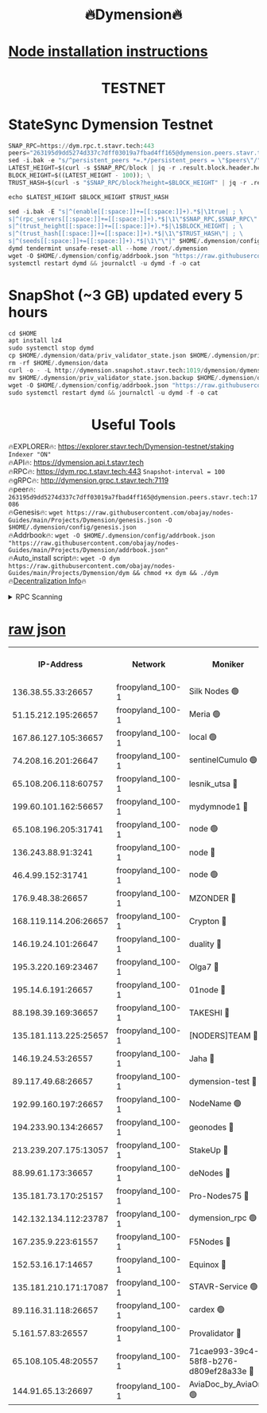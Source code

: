 <h1 align="center"> 🔥Dymension🔥</h1>

[Node installation instructions](https://github.com/obajay/nodes-Guides/tree/main/Projects/Dymension)
=

<h1 align="center"> TESTNET</h1>

# StateSync Dymension Testnet
```python
SNAP_RPC=https://dym.rpc.t.stavr.tech:443
peers="263195d9dd5274d337c7dff03019a7fbad4ff165@dymension.peers.stavr.tech:17086"
sed -i.bak -e "s/^persistent_peers *=.*/persistent_peers = \"$peers\"/" $HOME/.dymension/config/config.toml
LATEST_HEIGHT=$(curl -s $SNAP_RPC/block | jq -r .result.block.header.height); \
BLOCK_HEIGHT=$((LATEST_HEIGHT - 100)); \
TRUST_HASH=$(curl -s "$SNAP_RPC/block?height=$BLOCK_HEIGHT" | jq -r .result.block_id.hash)

echo $LATEST_HEIGHT $BLOCK_HEIGHT $TRUST_HASH

sed -i.bak -E "s|^(enable[[:space:]]+=[[:space:]]+).*$|\1true| ; \
s|^(rpc_servers[[:space:]]+=[[:space:]]+).*$|\1\"$SNAP_RPC,$SNAP_RPC\"| ; \
s|^(trust_height[[:space:]]+=[[:space:]]+).*$|\1$BLOCK_HEIGHT| ; \
s|^(trust_hash[[:space:]]+=[[:space:]]+).*$|\1\"$TRUST_HASH\"| ; \
s|^(seeds[[:space:]]+=[[:space:]]+).*$|\1\"\"|" $HOME/.dymension/config/config.toml
dymd tendermint unsafe-reset-all --home /root/.dymension
wget -O $HOME/.dymension/config/addrbook.json "https://raw.githubusercontent.com/obajay/nodes-Guides/main/Projects/Dymension/addrbook.json"
systemctl restart dymd && journalctl -u dymd -f -o cat

```
# SnapShot (~3 GB) updated every 5 hours
```python
cd $HOME
apt install lz4
sudo systemctl stop dymd
cp $HOME/.dymension/data/priv_validator_state.json $HOME/.dymension/priv_validator_state.json.backup
rm -rf $HOME/.dymension/data
curl -o - -L http://dymension.snapshot.stavr.tech:1019/dymension/dymension-snap.tar.lz4 | lz4 -c -d - | tar -x -C $HOME/.dymension --strip-components 2
mv $HOME/.dymension/priv_validator_state.json.backup $HOME/.dymension/data/priv_validator_state.json
wget -O $HOME/.dymension/config/addrbook.json "https://raw.githubusercontent.com/obajay/nodes-Guides/main/Projects/Dymension/addrbook.json"
sudo systemctl restart dymd && journalctl -u dymd -f -o cat
```

 <h1 align="center"> Useful Tools</h1>

🔥EXPLORER🔥:     https://explorer.stavr.tech/Dymension-testnet/staking        `Indexer "ON"` \
🔥API🔥:          https://dymension.api.t.stavr.tech \
🔥RPC🔥:          https://dym.rpc.t.stavr.tech:443                  `Snapshot-interval = 100` \
🔥gRPC🔥:         http://dymension.grpc.t.stavr.tech:7119 \
🔥peer🔥:         `263195d9dd5274d337c7dff03019a7fbad4ff165@dymension.peers.stavr.tech:17086` \
🔥Genesis🔥:     ```wget https://raw.githubusercontent.com/obajay/nodes-Guides/main/Projects/Dymension/genesis.json -O $HOME/.dymension/config/genesis.json``` \
🔥Addrbook🔥:    ```wget -O $HOME/.dymension/config/addrbook.json "https://raw.githubusercontent.com/obajay/nodes-Guides/main/Projects/Dymension/addrbook.json"``` \
🔥Auto_install script🔥: ```wget -O dym https://raw.githubusercontent.com/obajay/nodes-Guides/main/Projects/Dymension/dym && chmod +x dym && ./dym``` \
🔥[Decentralization Info](https://github.com/obajay/StateSync-snapshots/tree/main/Projects/Dymension/Decentralization)🔥


<details>
<summary>RPC Scanning</summary>

<h2 align="center"> We scan nodes in real time every 4 hours. And we provide the final result of RPC endpoints.
We cannot influence the operation of these nodes in any way. </h2>


```python
If Voting Power is higher than 0 --> then the Node is a validator of the network and may be subject to attack and be a potential threat to the chain.
```
```python
We marked such validators with a red symbol
```

</details>

[raw json](https://rpc-check.dymt.stavr.tech/dymt/rpc-dymt-result.json)
=


<table><tr><th>IP-Address</th><th>Network</th><th>Moniker</th><th>Latest Block Height</th><th>Earliest Block Height</th><th>Catching Up</th><th>Tx Index</th><th>Voting Power</th><th>Scan Time</th></tr><tr><td>136.38.55.33:26657</td><td>froopyland_100-1</td><td>Silk Nodes 🟢</td><td>2381335</td><td>1</td><td>False</td><td>on</td><td>0</td><td>2024-02-01T04:58:46.436385632UTC</td></tr><tr><td>51.15.212.195:26657</td><td>froopyland_100-1</td><td>Meria 🟢</td><td>1651535</td><td>1238063</td><td>False</td><td>on</td><td>0</td><td>2024-02-01T04:57:34.751982114UTC</td></tr><tr><td>167.86.127.105:36657</td><td>froopyland_100-1</td><td>local 🟢</td><td>1651535</td><td>1318001</td><td>False</td><td>off</td><td>0</td><td>2024-02-01T04:58:45.554297794UTC</td></tr><tr><td>74.208.16.201:26647</td><td>froopyland_100-1</td><td>sentinelCumulo 🟢</td><td>2381324</td><td>1652923</td><td>False</td><td>on</td><td>0</td><td>2024-02-01T04:57:38.823672685UTC</td></tr><tr><td>65.108.206.118:60757</td><td>froopyland_100-1</td><td>lesnik_utsa 🔴</td><td>2381327</td><td>1652923</td><td>False</td><td>on</td><td>1</td><td>2024-02-01T04:57:55.357431709UTC</td></tr><tr><td>199.60.101.162:56657</td><td>froopyland_100-1</td><td>mydymnode1 🔴</td><td>2381327</td><td>1652923</td><td>False</td><td>off</td><td>3</td><td>2024-02-01T04:57:56.105235592UTC</td></tr><tr><td>65.108.196.205:31741</td><td>froopyland_100-1</td><td>node 🟢</td><td>2381331</td><td>1652923</td><td>False</td><td>on</td><td>0</td><td>2024-02-01T04:58:21.734712651UTC</td></tr><tr><td>136.243.88.91:3241</td><td>froopyland_100-1</td><td>node 🔴</td><td>2381332</td><td>1652923</td><td>False</td><td>on</td><td>1</td><td>2024-02-01T04:58:29.576650725UTC</td></tr><tr><td>46.4.99.152:31741</td><td>froopyland_100-1</td><td>node 🟢</td><td>2381333</td><td>1652923</td><td>False</td><td>on</td><td>0</td><td>2024-02-01T04:58:32.049720548UTC</td></tr><tr><td>176.9.48.38:26657</td><td>froopyland_100-1</td><td>MZONDER 🔴</td><td>2381334</td><td>1652923</td><td>False</td><td>on</td><td>1</td><td>2024-02-01T04:58:40.566709329UTC</td></tr><tr><td>168.119.114.206:26657</td><td>froopyland_100-1</td><td>Crypton 🔴</td><td>2381336</td><td>1652923</td><td>False</td><td>off</td><td>1</td><td>2024-02-01T04:58:51.397903591UTC</td></tr><tr><td>146.19.24.101:26647</td><td>froopyland_100-1</td><td>duality 🔴</td><td>2381330</td><td>1655313</td><td>False</td><td>on</td><td>1</td><td>2024-02-01T04:58:14.189709991UTC</td></tr><tr><td>195.3.220.169:23467</td><td>froopyland_100-1</td><td>Olga7 🔴</td><td>2381334</td><td>1655313</td><td>False</td><td>on</td><td>1</td><td>2024-02-01T04:58:40.957837302UTC</td></tr><tr><td>195.14.6.191:26657</td><td>froopyland_100-1</td><td>01node 🔴</td><td>2381336</td><td>1655732</td><td>False</td><td>on</td><td>1</td><td>2024-02-01T04:58:51.093829649UTC</td></tr><tr><td>88.198.39.169:36657</td><td>froopyland_100-1</td><td>TAKESHI 🔴</td><td>2381324</td><td>1656584</td><td>False</td><td>on</td><td>1</td><td>2024-02-01T04:57:39.215751168UTC</td></tr><tr><td>135.181.113.225:25657</td><td>froopyland_100-1</td><td>[NODERS]TEAM 🔴</td><td>2381332</td><td>1656584</td><td>False</td><td>on</td><td>1</td><td>2024-02-01T04:58:24.874397731UTC</td></tr><tr><td>146.19.24.53:26557</td><td>froopyland_100-1</td><td>Jaha 🔴</td><td>2381332</td><td>1656584</td><td>False</td><td>off</td><td>1</td><td>2024-02-01T04:58:29.311579674UTC</td></tr><tr><td>89.117.49.68:26657</td><td>froopyland_100-1</td><td>dymension-test 🔴</td><td>2381336</td><td>1723012</td><td>False</td><td>on</td><td>1</td><td>2024-02-01T04:58:51.856351895UTC</td></tr><tr><td>192.99.160.197:26657</td><td>froopyland_100-1</td><td>NodeName 🟢</td><td>1829304</td><td>1826584</td><td>False</td><td>on</td><td>0</td><td>2024-02-01T04:58:56.683979381UTC</td></tr><tr><td>194.233.90.134:26657</td><td>froopyland_100-1</td><td>geonodes 🔴</td><td>2381330</td><td>2015001</td><td>False</td><td>on</td><td>1</td><td>2024-02-01T04:58:15.221457871UTC</td></tr><tr><td>213.239.207.175:13057</td><td>froopyland_100-1</td><td>StakeUp 🔴</td><td>2381337</td><td>2060558</td><td>False</td><td>off</td><td>1</td><td>2024-02-01T04:58:57.076285692UTC</td></tr><tr><td>88.99.61.173:36657</td><td>froopyland_100-1</td><td>deNodes 🔴</td><td>2381331</td><td>2077398</td><td>False</td><td>off</td><td>1</td><td>2024-02-01T04:58:22.008321014UTC</td></tr><tr><td>135.181.73.170:25157</td><td>froopyland_100-1</td><td>Pro-Nodes75 🔴</td><td>2381325</td><td>2081325</td><td>False</td><td>on</td><td>1</td><td>2024-02-01T04:57:48.701977983UTC</td></tr><tr><td>142.132.134.112:23787</td><td>froopyland_100-1</td><td>dymension_rpc 🟢</td><td>2381330</td><td>2081330</td><td>False</td><td>on</td><td>0</td><td>2024-02-01T04:58:13.424052401UTC</td></tr><tr><td>167.235.9.223:61557</td><td>froopyland_100-1</td><td>F5Nodes 🔴</td><td>2381328</td><td>2100380</td><td>False</td><td>off</td><td>1</td><td>2024-02-01T04:58:02.560373864UTC</td></tr><tr><td>152.53.16.17:14657</td><td>froopyland_100-1</td><td>Equinox 🔴</td><td>2381324</td><td>2169800</td><td>False</td><td>on</td><td>1</td><td>2024-02-01T04:57:37.895596869UTC</td></tr><tr><td>135.181.210.171:17087</td><td>froopyland_100-1</td><td>STAVR-Service 🟢</td><td>2381325</td><td>2225118</td><td>False</td><td>on</td><td>0</td><td>2024-02-01T04:57:43.878976882UTC</td></tr><tr><td>89.116.31.118:26657</td><td>froopyland_100-1</td><td>cardex 🟢</td><td>2381329</td><td>2339417</td><td>False</td><td>on</td><td>0</td><td>2024-02-01T04:58:09.036820082UTC</td></tr><tr><td>5.161.57.83:26557</td><td>froopyland_100-1</td><td>Provalidator 🔴</td><td>2381323</td><td>2339618</td><td>False</td><td>on</td><td>1</td><td>2024-02-01T04:57:35.438458969UTC</td></tr><tr><td>65.108.105.48:20557</td><td>froopyland_100-1</td><td>71cae993-39c4-58f8-b276-d809ef28a33e 🔴</td><td>2381330</td><td>2372923</td><td>False</td><td>on</td><td>1</td><td>2024-02-01T04:58:13.784825964UTC</td></tr><tr><td>144.91.65.13:26697</td><td>froopyland_100-1</td><td>AviaDoc_by_AviaOne 🟢</td><td>2381325</td><td>2374973</td><td>False</td><td>on</td><td>0</td><td>2024-02-01T04:57:48.364296506UTC</td></tr></table>

